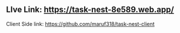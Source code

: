 ## LIve Link: https://task-nest-8e589.web.app/
Client Side link: https://github.com/maruf318/task-nest-client
